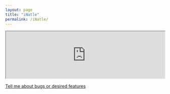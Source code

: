 ```yaml
---
layout: page
title: "iNatle"
permalink: /iNatle/
---
```


<iframe 
  src="https://rmcminds.shinyapps.io/inatle/"
  width='100%'
  height='auto'
  max-width='100%'
  border='none'>
</iframe>

<br>

<a href="https://github.com/rmcminds/iNatle/issues">Tell me about bugs or desired features</a>
